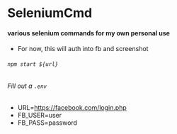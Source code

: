 # SeleniumCmd

#### various selenium commands for my own personal use
 - For now, this will auth into fb and screenshot


###### `npm start ${url}`

###### Fill out a `.env`
 - URL=https://facebook.com/login.php
 - FB_USER=user
 - FB_PASS=password